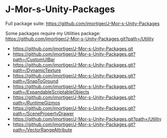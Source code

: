 # J-Mor-s-Unity-Packages

Full package suite: https://github.com/jmortiger/J-Mor-s-Unity-Packages

Some packages require my Utilities package: https://github.com/jmortiger/J-Mor-s-Unity-Packages.git?path=/Utility

* https://github.com/jmortiger/J-Mor-s-Unity-Packages.git
* https://github.com/jmortiger/J-Mor-s-Unity-Packages.git?path=/CustomUIBar
* https://github.com/jmortiger/J-Mor-s-Unity-Packages.git?path=/DynamicTexture
* https://github.com/jmortiger/J-Mor-s-Unity-Packages.git?path=/SnapToGround
* https://github.com/jmortiger/J-Mor-s-Unity-Packages.git?path=/ExpandableScriptableObjects
* https://github.com/jmortiger/J-Mor-s-Unity-Packages.git?path=/RuntimeGizmos
* https://github.com/jmortiger/J-Mor-s-Unity-Packages.git?path=/ScenePropertyDrawer
* https://github.com/jmortiger/J-Mor-s-Unity-Packages.git?path=/Utility
* https://github.com/jmortiger/J-Mor-s-Unity-Packages.git?path=/VectorRangeAttribute
